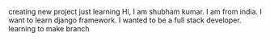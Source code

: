 creating new project
just learning
Hi, I am shubham kumar. I am from india. I want to learn django framework. I wanted to be a full stack developer.
learning to make branch
